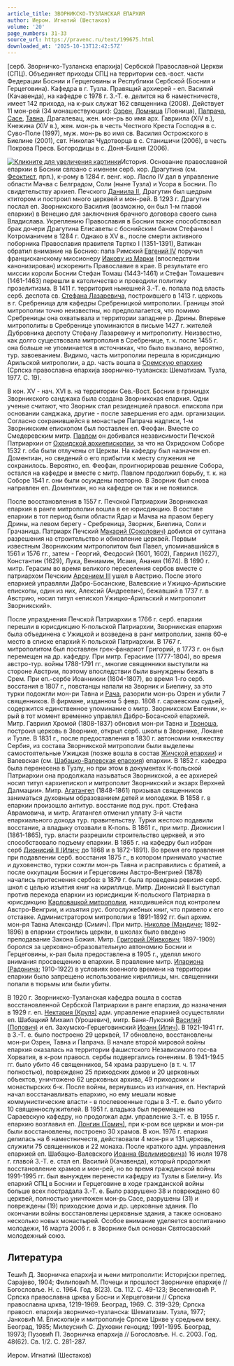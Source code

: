 ```yaml
---
article_title: ЗВОРНИКСКО-ТУЗЛАНСКАЯ ЕПАРХИЯ
author: Иером. Игнатий (Шестаков)
volume: '20'
page_numbers: 31-33
source_url: https://pravenc.ru/text/199675.html
downloaded_at: '2025-10-13T12:42:57Z'
---
```


[серб. Зворничко-Тузланска епархиjа] Сербской Православной Церкви (СПЦ). Объединяет приходы СПЦ на территории сев.-вост. части Федерации Боснии и Герцеговины и Республики Сербской (Босния и Герцеговина). Кафедра в г. Тузла. Правящий архиерей - еп. Василий (Качавенда), на кафедре с 1978 г. З.-Т. е. делится на 6 наместничеств, имеет 142 прихода, на к-рых служат 162 священника (2008). Действует 11 мон-рей (34 монашествующих): [Озрен](https://pravenc.ru/text/Озрен.html), [Ломница](https://pravenc.ru/text/Ломница.html) (Ловница), [Папрача](https://pravenc.ru/text/Папрача.html), [Сасе](https://pravenc.ru/text/Сасе.html), [Тавна](https://pravenc.ru/text/Тавна.html), Драгалевац, жен. мон-рь во имя арх. Гавриила (XIV в.), Кнежина (XIV в.), жен. мон-рь в честь Честного Креста Господня в с. Суво-Поле (1997), муж. мон-рь во имя св. Василия Острожского в Биелине (2001), свт. Николая Чудотворца в с. Станишичи (2006), в честь Покрова Пресв. Богородицы в с. Доня-Бишня (2006).

[![](https://pravenc.ru/data/137/504/1234/i400.jpg "Кликните для увеличения картинки")](https://pravenc.ru/data/137/504/1234/i800.jpg)История. Основание православной епархии в Боснии связано с именем серб. кор. Драгутина (см. [Феоктист](https://pravenc.ru/text/Феоктист.html), прп.), к-рому в 1284 г. венг. кор. Лаcло IV дал в управление области Мачва с Белградом, Соли (ныне Тузла) и Усора в Боснии. По свидетельству архиеп. Печского [Даниила II](<https://pravenc.ru/text/Даниила II.html>), Драгутин был щедрым ктитором и построил много церквей и мон-рей. В 1293 г. Драгутин послал еп. Зворникского Василия (возможно, он был 1-м главой епархии) в Венецию для заключения брачного договора своего сына Владислава. Укреплению Православия в Боснии также способствовал брак дочери Драгутина Елисаветы с боснийским баном Стефаном I Котроманичем в 1284 г. Однако в XV в., после смерти активного поборника Православия правителя Твртко I (1351-1391), Ватикан обратил внимание на Боснию: папа Римский [Евгений IV](<https://pravenc.ru/text/Евгений IV.html>) поручил францисканскому миссионеру [Иакову из Марки](<https://pravenc.ru/text/ИАКОВ ИЗ МАРКИ.html>) (впоследствии канонизирован) искоренить Православие в крае. В результате его миссии короли Боснии Стефан Томаш (1443-1461) и Стефан Томашевич (1461-1463) перешли в католичество и проводили политику прозелитизма. В 1411 г. территория нынешней З.-Т. е. попала под власть серб. деспота св. [Стефана Лазаревича](<https://pravenc.ru/text/Стефана Лазаревича.html>), построившего в 1413 г. церковь в г. Сребреница для кафедры Cребреницкой митрополии. Границы этой митрополии точно неизвестны, но предполагается, что помимо Сребреницы она охватывала и территории западнее р. Дрины. Впервые митрополиты в Сребренице упоминаются в письме 1427 г. жителей Дубровника деспоту Стефану Лазаревичу и митрополиту. Неизвестно, как долго существовала митрополия в Сребренице, т. к. после 1455 г. она больше не упоминается в источниках, что было вызвано, вероятно, тур. завоеванием. Видимо, часть митрополии перешла в юрисдикцию Арильской митрополии, а др. часть вошла в [Сремскую епархию](<https://pravenc.ru/text/Сремскую епархию.html>) (Српска православна епархиjа зворничко-тузланска: Шематизам. Тузла, 1977. С. 19).

В кон. XV - нач. XVI в. на территории Сев.-Вост. Боснии в границах Зворникского санджака была создана Зворникская епархия. Одни ученые считают, что Зворник стал резиденцией правосл. епископа при основании санджака, другие - после завершения его адм. организации. Согласно сохранившейся в монастыре Папрача надписи, 1-м Зворникским епископом был поставлен еп. Феофан. Вместе со Смедеревским митр. [Павлом](https://pravenc.ru/text/Павел.html) он добивался независимости Печской Патриархии от [Охридской архиепископии](<https://pravenc.ru/text/Охридская архиепископия.html>), за что на Охридском Соборе 1532 г. оба были отлучены от Церкви. На кафедру был назначен еп. Доментиан, но сведений о его прибытии к месту служения не сохранилось. Вероятно, еп. Феофан, проигнорировав решение Собора, остался на кафедре и вместе с митр. Павлом продолжил борьбу, т. к. на Соборе 1541 г. они были осуждены повторно. В Зворник был снова направлен еп. Доментиан, но на кафедре он так и не появился.

После восстановления в 1557 г. Печской Патриархии Зворникская епархия в ранге митрополии вошла в ее юрисдикцию. В составе епархии в тот период были области Ядар и Мачва на правом берегу Дрины, на левом берегу - Сребреница, Зворник, Биелина, Соли и Грачаница. Патриарх Печский [Макарий (Соколович)](<https://pravenc.ru/text/Макарий (Соколович).html>) добился от султана разрешения на строительство и обновление церквей. Первым известным Зворникским митрополитом был Павел, упоминавшийся в 1561 и 1576 гг., затем - Георгий, Феодосий (1601, 1602), Гавриил (1627), Константин (1629), Лука, Вениамин, Исаия, Анания (1674). В 1690 г. митр. Герасим во время великого переселения сербов вместе с патриархом Печским [Арсением III](<https://pravenc.ru/text/Арсением III.html>) ушел в Австрию. После этого епархией управляли Дабро-Босанские, Валевские и Ужицко-Арильские епископы, один из них, Алексий (Андреевич), бежавший в 1737 г. в Австрию, носил титул «епископ Ужицко-Арильский и митрополит Зворникский».

После упразднения Печской Патриархии в 1766 г. серб. епархии перешли в юрисдикцию К-польской Патриархии, Зворникская епархия была объединена с Ужицкой и возведена в ранг митрополии, заняв 60-е место в списке епархий К-польской Патриархии. В 1767 г. митрополитом был поставлен грек-фанариот Григорий, в 1773 г. он был перемещен на др. кафедру. При митр. Герасиме (1777-1804), во время австро-тур. войны 1788-1791 гг., многие священники выступили на стороне Австрии, поэтому впоследствии были вынуждены бежать в Срем. При еп.-сербе Иоанникии (1804-1807), во время 1-го серб. восстания в 1807 г., повстанцы напали на Зворник и Биелину, за это турки подожгли мон-ри Тавна и [Рача](https://pravenc.ru/text/Рача.html), разорили мон-рь Озрен и убили 7 священников. В фирмане, изданном 5 февр. 1808 г. сараевским судьей, содержится единственное упоминание о митр. Зворникском Евгении, к-рый в тот момент временно управлял Дабро-Босанской епархией. Митр. Гавриил Хромой (1808-1837) обновил мон-ри Тавна и [Троноша](https://pravenc.ru/text/Троноша.html), построил церковь в Зворнике, открыл серб. школы в Зворнике, Локане и Тузле. В 1831 г., после предоставления в 1830 г. автономии княжеству Сербия, из состава Зворникской митрополии были выделены самостоятельные Ужицкая (позже вошла в состав [Жичской епархии](<https://pravenc.ru/text/Жичская епархия.html>)) и Валевская (см. [Шабацко-Валевская епархия](<https://pravenc.ru/text/Шабацко-Валевская епархия.html>)) епархии. В 1852 г. кафедра была перенесена в Тузлу, но при этом в документах К-польской Патриархии она продолжала называться Зворникской, а ее архиерей носил титул «архиепископ и митрополит Зворникский и экзарх Верхней Далмации». Митр. [Агатангел](https://pravenc.ru/text/Агатангел.html) (1848-1861) призывал священников заниматься духовным образованием детей и молодежи. В 1858 г. в епархии произошло антитур. восстание под рук. прот. Стефана Аврамовича, и митр. Агатангел отменил уплату 3-й части епархиального дохода тур. правительству. Турки жестоко подавили восстание, а владыку отозвали в К-поль. В 1861 г., при митр. Дионисии I (1861-1865), тур. власти разрешили строительство церквей, и это способствовало подъему епархии. В 1865 г. на кафедру был избран серб [Дионисий II (Илич](<https://pravenc.ru/text/Дионисий II (Илич.html>); до 1868 и в 1872-1891). Во время его правления при подавлении серб. восстания 1875 г., в котором принимало участие и духовенство, турки сожгли мон-рь Тавна и расправились с братией, а после оккупации Боснии и Герцеговины Австро-Венгрией (1878) начались притеснения сербов: в 1879 г. была проведена ревизия серб. школ с целью изъятия книг на кириллице. Митр. Дионисий II выступал против перехода епархии из юрисдикции К-польского Патриарха в юрисдикцию [Карловацкой митрополии](<https://pravenc.ru/text/Карловацкая митрополия.html>), находившейся под контролем Австро-Венгрии, и изъятия рус. богослужебных книг, что привело к его отставке. Администратором митрополии в 1891-1892 гг. был архим. мон-ря Тавна Александр (Симич). При митр. [Николае (Мандиче](<https://pravenc.ru/text/Николае (Мандиче.html>); 1892-1896) в епархии строились церкви, в школах было введено преподавание Закона Божия. Митр. [Григорий (Живкович](<https://pravenc.ru/text/Григорий (Живкович.html>); 1897-1909) боролся за церковно-образовательную автономию Боснии и Герцеговины, к-рая была предоставлена в 1905 г., уделял много внимания просвещению в епархии. В правление митр. [Илариона (Радонича](<https://pravenc.ru/text/Илариона (Радонича.html>); 1910-1922) в условиях военного времени на территории епархии было запрещено использование кириллицы, мн. священники попали в тюрьмы или были убиты.

В 1920 г. Зворникско-Тузланская кафедра вошла в состав восстановленной Сербской Патриархии в ранге епархии, до назначения в 1929 г. еп. [Нектария (Круля)](<https://pravenc.ru/text/Нектария (Круля).html>) адм. управление епархией осуществляли еп. Шабацкий Михаил (Урошевич), митр. Баня-Лукский [Василий (Попович)](<https://pravenc.ru/text/Василий (Попович).html>) и еп. Захумско-Герцеговинский [Иоанн (Илич)](<https://pravenc.ru/text/Иоанн (Илич).html>). В 1921-1941 гг. в З.-Т. е. было построено 29 церквей, 17 обновлено, восстановлены мон-ри Озрен, Тавна и Папрача. В начале второй мировой войны епархия оказалась на территории фашистского Независимого гос-ва Хорватия, в к-ром правосл. сербы подвергались гонениям. В 1941-1945 гг. было убито 46 священников, 54 храма разрушено (в т. ч. 17 полностью), повреждено 25 приходских домов и 20 церковных объектов, уничтожено 62 церковных архива, 49 приходских и монастырских б-к. После войны, вернувшись из изгнания, еп. Нектарий начал восстанавливать епархию, но ему мешали новые коммунистические власти - в послевоенные годы в З.-Т. е. было убито 10 священнослужителей. В 1951 г. владыка был перемещен на Сараевскую кафедру, но продолжал адм. управление З.-Т. е. В 1955 г. епархию возглавил еп. [Лонгин (Томич)](<https://pravenc.ru/text/Лонгин (Томич).html>), при к-ром все церкви и мон-ри были восстановлены, построено 30 храмов. В кон. 1976 г. епархия делилась на 6 наместничеств, действовали 4 мон-ря и 131 церковь, служили 75 священников и 22 монаха. После краткого адм. управления епархией еп. Шабацко-Валевского [Иоанна (Велимировича)](<https://pravenc.ru/text/Иоанна (Велимировича).html>) 16 июля 1978 г. главой З.-Т. е. стал еп. Василий (Качавенда), который продолжил восстановление храмов и мон-рей, но во время гражданской войны 1991-1995 гг. был вынужден перенести кафедру из Тузлы в Биелину. Из епархий СПЦ в Боснии и Герцеговине в ходе гражданской войны больше всех пострадала З.-Т. е. Было разрушено 38 и повреждено 60 церквей, полностью уничтожен мон-рь Сасе, разрушены (31) и повреждены (19) приходские дома и др. церковные здания. По окончании войны восстановлены церковные здания, а также основано несколько новых монастырей. Особое внимание уделяется воспитанию молодежи, 16 марта 2006 г. в Зворнике был основан Святосавский молодежный союз.

## Литература

Тешић Д. Зворничка епархиjа и њени митрополити: Историjски преглед. Сараjево, 1904; Филиповић М. Почеци и прошлост Зворничке епархиjе // Богословље. Н. с. 1964. Год. 8(23). Св. 112. С. 49-123; Веселиновић Р. Српска православна црква у Босни и Херцеговини // Српска православна црква, 1219-1969. Београд, 1969. С. 319-329; Српска правосл. епархиjа зворничко-тузланска: Шематизам. Тузла, 1977; Jанковић М. Епископиjе и митрополиjе Српске Цркве у средњем веку. Београд, 1985; Милеуснић С. Духовни геноцид: 1991-1995. Београд, 19973; Пузовић П. Зворничка епархиjа // Богословље. Н. с. 2003. Год. 48(62). Св. 1/2. С. 281-287.

Иером. Игнатий (Шестаков)
